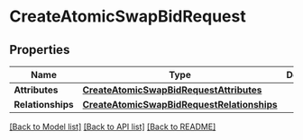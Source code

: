 # CreateAtomicSwapBidRequest

## Properties
Name | Type | Description | Notes
------------ | ------------- | ------------- | -------------
**Attributes** | [**CreateAtomicSwapBidRequestAttributes**](CreateAtomicSwapBidRequestAttributes.md) |  | [optional] 
**Relationships** | [**CreateAtomicSwapBidRequestRelationships**](CreateAtomicSwapBidRequestRelationships.md) |  | [optional] 

[[Back to Model list]](../README.md#documentation-for-models) [[Back to API list]](../README.md#documentation-for-api-endpoints) [[Back to README]](../README.md)


